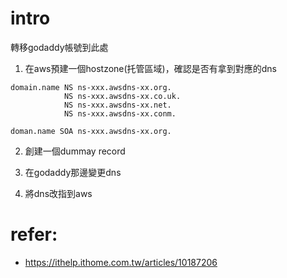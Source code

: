 # intro
轉移godaddy帳號到此處

1. 在aws預建一個hostzone(托管區域)，確認是否有拿到對應的dns
```log
domain.name NS ns-xxx.awsdns-xx.org.
            NS ns-xxx.awsdns-xx.co.uk.
            NS ns-xxx.awsdns-xx.net.
            NS ns-xxx.awsdns-xx.conm.

doman.name SOA ns-xxx.awsdns-xx.org.
```
2. 創建一個dummay record

3. 在godaddy那邊變更dns
4. 將dns改指到aws


# refer:
- https://ithelp.ithome.com.tw/articles/10187206